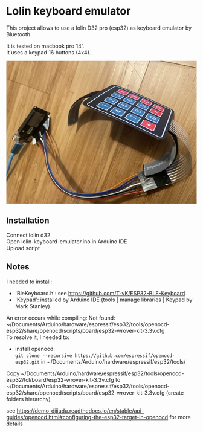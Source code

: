 # Lolin keyboard emulator

This project allows to use a lolin D32 pro (esp32) as keyboard emulator by Bluetooth.  

It is tested on macbook pro 14'.  
It uses a keypad 16 buttons (4x4).  

![Project preview](doc/IMG_4198.JPG)  

## Installation

Connect lolin d32  
Open lolin-keyboard-emulator.ino in Arduino IDE  
Upload script  

## Notes

I needed to install:  

- 'BleKeyboard.h': see <https://github.com/T-vK/ESP32-BLE-Keyboard>  
- 'Keypad':  installed by Arduino IDE (tools | manage libraries | Keypad by Mark Stanley) 

An error occurs while compiling: Not found: ~/Documents/Arduino/hardware/espressif/esp32/tools/openocd-esp32/share/openocd/scripts/board/esp32-wrover-kit-3.3v.cfg  
To resolve it, I needed to:  

- install openocd:  
  ```git clone --recursive https://github.com/espressif/openocd-esp32.git``` in ~/Documents/Arduino/hardware/espressif/esp32/tools/

Copy ~/Documents/Arduino/hardware/espressif/esp32/tools/openocd-esp32/tcl/board/esp32-wrover-kit-3.3v.cfg to ~/Documents/Arduino/hardware/espressif/esp32/tools/openocd-esp32/share/openocd/scripts/board/esp32-wrover-kit-3.3v.cfg (create folders hierarchy)

see <https://demo-dijiudu.readthedocs.io/en/stable/api-guides/openocd.html#configuring-the-esp32-target-in-openocd> for more details

